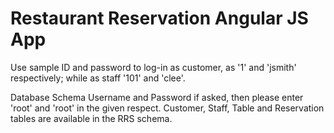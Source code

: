 # Restaurant Reservation Angular JS App

Use sample ID and password to log-in as customer, as '1' and 'jsmith' respectively; while as staff '101' and 'clee'.

Database Schema Username and Password if asked, then please enter 'root' and 'root' in the given respect. Customer, Staff, Table and Reservation tables are available in the RRS schema.
